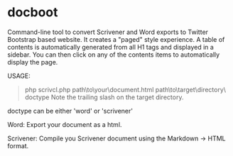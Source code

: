 docboot
=======

Command-line tool to convert Scrivener and Word exports to Twitter Bootstrap based website. 
It creates a "paged" style experience.
A table of contents is automatically generated from all H1 tags and displayed in a sidebar.
You can then click on any of the contents items to automatically display the page.

USAGE:
> php scrivcl.php path\to\your\document.html path\to\target\directory\ doctype
Note the trailing slash on the target directory.

doctype can be either 'word' or 'scrivener'

Word:
Export your document as a html.

Scrivener:
Compile you Scrivener document using the Markdown -> HTML format.


